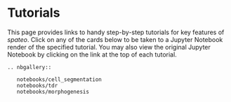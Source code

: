 # Tutorials

This page provides links to handy step-by-step tutorials for key features of *spateo*. Click on any of the cards below to be taken to a Jupyter Notebook render of the specified tutorial. You may also view the original Jupyter Notebook by clicking on the link at the top of each tutorial.

```{eval-rst}
.. nbgallery::

   notebooks/cell_segmentation
   notebooks/tdr
   notebooks/morphogenesis
```
